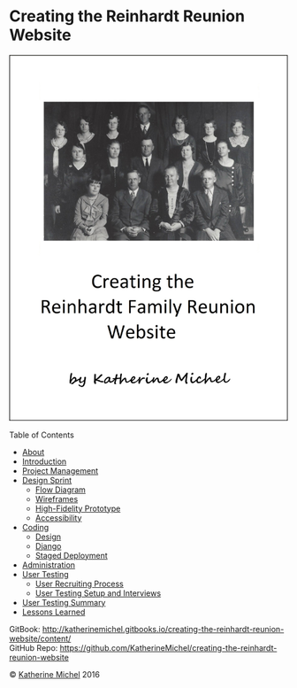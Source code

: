 # Creating the Reinhardt Reunion Website

![](cover.jpg)

Table of Contents
* [About](README.md)
* [Introduction](introduction.md)
* [Project Management](project-management.md)
* [Design Sprint](design-sprint/design-sprint.md)
   * [Flow Diagram](design-sprint/flow-diagram-rough-draft.md)
   * [Wireframes](design-sprint/wireframes.md)
   * [High-Fidelity Prototype](design-sprint/high-fidelity-prototype.md)
   * [Accessibility](design-sprint/accessibility.md)
* [Coding](coding/coding.md)
   * [Design](coding/design.md)
   * [Django](coding/django.md)
   * [Staged Deployment](coding/staged-deployment.md)
* [Administration](administration.md)
* [User Testing](user-testing/user-testing.md)
   * [User Recruiting Process](user-testing/user-recruiting-process.md)
   * [User Testing Setup and Interviews](user-testing/user-testing-setup-and-interviews.md)
* [User Testing Summary](user-testing/user-testing-summary.md)
* [Lessons Learned](lessons-learned.md)

GitBook: http://katherinemichel.gitbooks.io/creating-the-reinhardt-reunion-website/content/
<br> 
GitHub Repo: https://github.com/KatherineMichel/creating-the-reinhardt-reunion-website

© [Katherine Michel](https://twitter.com/katimichel) 2016
